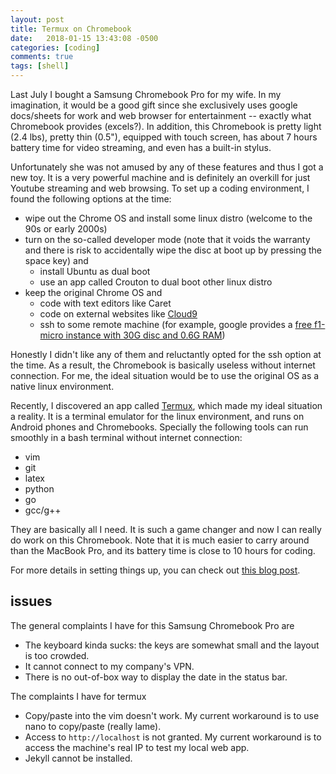```yaml
---
layout: post
title: Termux on Chromebook
date:   2018-01-15 13:43:08 -0500
categories: [coding]
comments: true
tags: [shell]
---
```


Last July I bought a Samsung Chromebook Pro for my wife.
In my imagination,
it would be a good gift since she exclusively uses google docs/sheets for work and web browser for entertainment --
exactly what Chromebook provides (excels?).
In addition, this Chromebook is pretty light (2.4 lbs), pretty thin (0.5"), equipped with touch screen, 
has about 7 hours battery time for video streaming, and even has a built-in stylus.

Unfortunately she was not amused by any of these features and thus I got a new toy.
It is a very powerful machine and is definitely an overkill for just Youtube streaming and web browsing.
To set up a coding environment, I found the following options at the time:

* wipe out the Chrome OS and install some linux distro (welcome to the 90s or early 2000s)
* turn on the so-called developer mode (note that it voids the warranty and there is risk to accidentally wipe the disc at boot up by pressing the space key) and 
	* install Ubuntu as dual boot
    * use an app called Crouton to dual boot other linux distro
* keep the original Chrome OS and
    * code with text editors like Caret
	* code on external websites like [Cloud9](https://en.wikipedia.org/wiki/Cloud9_IDE)
    * ssh to some remote machine (for example, google provides a [free f1-micro instance with 30G disc and 0.6G RAM](https://cloud.google.com/free/))

Honestly I didn't like any of them and reluctantly opted for the ssh option at the time.
As a result, the Chromebook is basically useless without internet connection.
For me, the ideal situation would be to use the original OS as a native linux environment.

Recently, I discovered an app called [Termux](https://termux.com/), which made my ideal situation a reality.
It is a terminal emulator for the linux environment, and runs on Android phones and Chromebooks.
Specially the following tools can run smoothly in a bash terminal without internet connection:

* vim
* git
* latex
* python
* go
* gcc/g++

They are basically all I need.
It is such a game changer and now I can really do work on this Chromebook.
Note that it is much easier to carry around than the MacBook Pro, and its battery time is close to 10 hours for coding.

For more details in setting things up, you can check out [this blog post](https://blog.lessonslearned.org/building-a-more-secure-development-chromebook/).

## issues

The general complaints I have for this Samsung Chromebook Pro are

* The keyboard kinda sucks: the keys are somewhat small and the layout is too crowded.
* It cannot connect to my company's VPN.
* There is no out-of-box way to display the date in the status bar.

The complaints I have for termux

* Copy/paste into the vim doesn't work. My current workaround is to use nano to copy/paste (really lame).
* Access to `http://localhost` is not granted. My current workaround is to access the machine's real IP to test my local web app.
* Jekyll cannot be installed.
